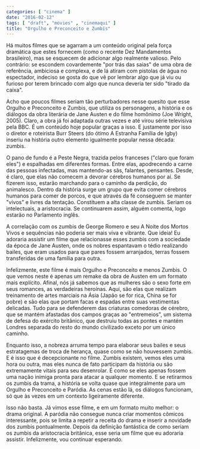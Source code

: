 ```yaml
---
categories: [ "cinema" ]
date: "2016-02-12"
tags: [ "draft", "movies" , "cinemaqui" ]
title: "Orgulho e Preconceito e Zumbis"
---
```

Há muitos filmes que se agarram a um conteúdo original pela força
dramática que estes fornecem (como o recente Dez Mandamentos brasileiro),
mas se esquecem de adicionar algo realmente valioso. Pelo contrário: se
escondem covardemente "por trás das saias" de uma obra de referência,
ambiciosa e complexa, e de lá atiram com pistolas de água no espectador,
indeciso se gosta do que vê por lembrar algo que já viu ou furioso
por terem brincado com algo que nunca deveria ter sido "tirado da caixa".

Acho que poucos filmes seriam tão perturbadores nesse quesito que esse
Orgulho e Preconceito e Zumbis, que utiliza os personagens, a história
e os diálogos da obra literária de Jane Austen e do filme homônimo
(Joe Wright, 2005). Claro, a obra já foi adaptada outras vezes e até
virou série televisiva pela BBC. É um conteúdo hoje popular graças
a isso. E justamente por isso o diretor e roteirista Burr Steers (do
ótimo A Estranha Família de Igby) inseriu na história outro elemento
igualmente popular nessa década: zumbis.

O pano de fundo é a Peste Negra, trazida pelos franceses ("claro
que foram eles") e espalhadas em diferentes formas. Entre elas,
apodrecendo a carne das pessoas infectadas, mas mantendo-as sãs,
falantes, pensantes. Desde, é claro, que elas não comecem a devorar
cérebros humanos por aí. Se fizerem isso, estarão marchando para o
caminho da perdição, do animalesco. Dentro da história surge um grupo
que evita comer cérebros humanos para comer de porcos, e que através
da fé conseguem se manter "vivos" e livres da tentação. Constituem
a alta classe de zumbis. Seriam os intelectuais, a aristocracia. Se
continuarem assim, alguém comenta, logo estarão no Parlamento inglês.

A correlação com os zumbis de George Romero e seu A Noite dos Mortos
Vivos e sequências não poderia ser mais viva e vibrante. Que ideia! Eu
adoraria assistir um filme que relacionasse esses zumbis com a sociedade
da época de Jane Austen, onde os nobres espantavam o tédio realizando
bailes, que eram usados para que pares fossem arranjados, terras fossem
transferidas de uma família para outra.

Infelizmente, este filme é mais Orgulho e Preconceito e menos Zumbis. O
que vemos neste é apenas um remake da obra de Austen em um formato
mais explícito. Afinal, nós já sabemos que as mulheres são o sexo
forte em seus romances, as verdadeiras heroínas. Aqui, são elas que
realizam treinamento de artes marciais na Ásia (Japão se for rica,
China se for pobre) e são elas que portam facas e espadas entre suas
vestimentas delicadas. Tudo para se defenderem das criaturas comedoras de
cérebro, que se mantém afastadas dos campos graças ao "entremeios",
um sistema de defesa do exército britânico, que destruiu todas as
pontes e mantém Londres separada do resto do mundo civilizado exceto
por um único caminho.

Enquanto isso, a nobreza arruma tempo para elaborar seus bailes e seus
estratagemas de troca de herança, quase como se não houvessem zumbis. E
é isso que é decepcionante no filme. Zumbis existem, vemos eles uma
hora ou outra, mas eles nunca de fato participam da história ou são
extremamente vitais para seu desenrolar. É como se eles apenas fossem uma
nação inimiga pronta para atacar a qualquer momento. E se retirarmos
os zumbis da trama, a história se volta quase que integralmente para
um Orgulho e Preconceito e Paródia. As cenas estão lá, os diálogos
funcionam, só que às vezes em um contexto ligeiramente diferente.

Isso não basta. Já vimos esse filme, e em um formato muito melhor: o
drama original. A paródia não consegue nunca criar momentos cômicos
interessante, pois se limita a repetir a receita do drama e inserir a
novidade dos zumbis pontualmente. Depois da definição fantástica de
como seriam os zumbis da aristocracia britânica, esse seria um filme
que eu adoraria assistir. Infelizmente, vou continuar esperando.
